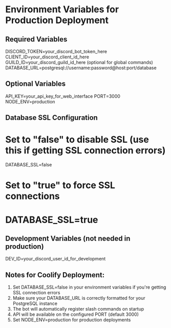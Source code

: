# Environment Variables for Production Deployment

## Required Variables

DISCORD_TOKEN=your_discord_bot_token_here
CLIENT_ID=your_discord_client_id_here
GUILD_ID=your_discord_guild_id_here (optional for global commands)
DATABASE_URL=postgresql://username:password@host:port/database

## Optional Variables

API_KEY=your_api_key_for_web_interface
PORT=3000
NODE_ENV=production

## Database SSL Configuration

# Set to "false" to disable SSL (use this if getting SSL connection errors)

DATABASE_SSL=false

# Set to "true" to force SSL connections

# DATABASE_SSL=true

## Development Variables (not needed in production)

DEV_ID=your_discord_user_id_for_development

## Notes for Coolify Deployment:

1. Set DATABASE_SSL=false in your environment variables if you're getting SSL connection errors
2. Make sure your DATABASE_URL is correctly formatted for your PostgreSQL instance
3. The bot will automatically register slash commands on startup
4. API will be available on the configured PORT (default 3000)
5. Set NODE_ENV=production for production deployments
